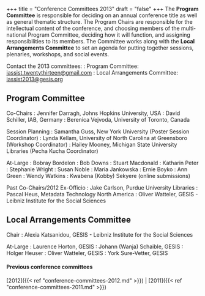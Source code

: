 +++
title = "Conference Committees 2013"
draft = "false"
+++
The **Program Committee** is responsible for deciding on an annual conference title as well as general thematic structure. The Program Chairs are responsible for the intellectual content of the conference, and choosing members of the multi-national Program Committee, deciding how it will function, and assigning responsibilities to its members. The Committee works along with the **Local Arrangements Committee** to set an agenda for putting together sessions, plenaries, workshops, and social events.

Contact the 2013 committees:
: Program Committee: iassist.twentythirteen@gmail.com
: Local Arrangements Committee: iassist2013@gesis.org

## Program Committee

Co-Chairs
: Jennifer Darragh, Johns Hopkins University, USA
: David Schiller, IAB, Germany
: Berenica Vejvoda, University of Toronto, Canada

Session Planning
: Samantha Guss, New York University (Poster Session Coordinator)
: Lynda Kellam, University of North Carolina at Greensboro (Workshop Coordinator)
: Hailey Mooney, Michigan State University Libraries (Pecha Kucha Coordinator)

At-Large
: Bobray Bordelon
: Bob Downs
: Stuart Macdonald
: Katharin Peter
: Stephanie Wright
: Susan Noble
: Maria Jankowska
: Ernie Boyko
: Ann Green
: Wendy Watkins
: Kwabena (Kobby) Sekyere (online submissions)

Past Co-Chairs/2012 Ex-Officio
: Jake Carlson, Purdue University Libraries
: Pascal Heus, Metadata Technology North America
: Oliver Watteler, GESIS - Leibniz Institute for the Social Sciences

## Local Arrangements Committee

Chair
: Alexia Katsanidou, GESIS - Leibniz Institute for the Social Sciences

At-Large
: Laurence Horton, GESIS
: Johann (Wanja) Schaible, GESIS
: Holger Heuser
: Oliver Watteler, GESIS
: York Sure-Vetter, GESIS

#### Previous conference committees

[2012]({{< ref "conference-committees-2012.md" >}}) |
[2011]({{< ref "conference-committees-2011.md" >}})